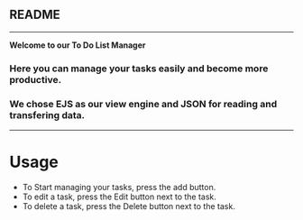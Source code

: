 ## README
___
**Welcome to our To Do List Manager**
### Here you can manage your tasks easily and become more productive.
### We chose EJS as our view engine and JSON for reading and transfering data.
---
# Usage
- To Start managing your tasks, press the add button.
- To edit a task, press the Edit button next to the task. 
- To delete a task, press the Delete button next to the task.

 

